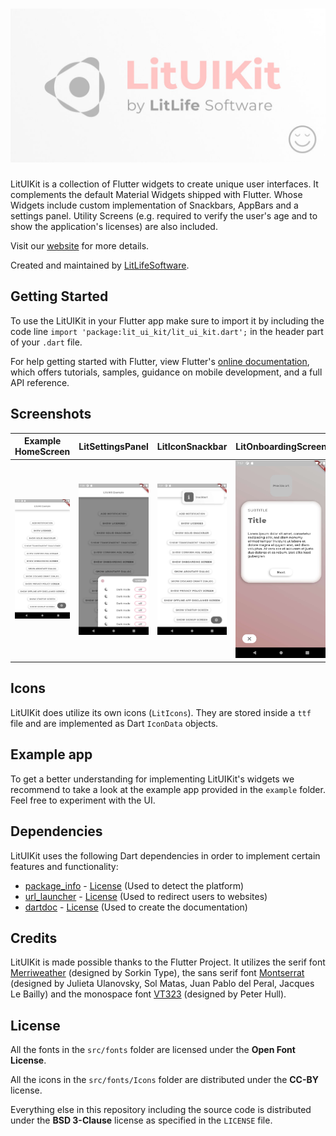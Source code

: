 # ![alt text](assets/images/LitUIKit_Banner_2021.jpg "Lit UI Kit")

LitUIKit is a collection of Flutter widgets to create unique user interfaces. It complements the default Material Widgets shipped with Flutter. Whose Widgets include custom implementation of Snackbars,
AppBars and a settings panel. Utility Screens (e.g. required to verify the user's age and to show the
application's licenses) are also included.

Visit our [website](https://litlifesoftware.github.io) for more details.

Created and maintained by [LitLifeSoftware](https://www.github.com/litlifesoftware/).

## Getting Started

To use the LitUIKit in your Flutter app make sure to import it by including the
code line `import 'package:lit_ui_kit/lit_ui_kit.dart';` in the header part of
your `.dart` file.

For help getting started with Flutter, view Flutter's
[online documentation](https://flutter.dev/docs), which offers tutorials,
samples, guidance on mobile development, and a full API reference.

## Screenshots

| Example HomeScreen                                                    | LitSettingsPanel                                                      | LitIconSnackbar                                                       | LitOnboardingScreen                                                   |
| --------------------------------------------------------------------- | --------------------------------------------------------------------- | --------------------------------------------------------------------- | --------------------------------------------------------------------- |
| ![1](assets/images/LitUIKit_Screenshot_1_20210606.jpg "Screenshot 1") | ![2](assets/images/LitUIKit_Screenshot_2_20210606.jpg "Screenshot 2") | ![3](assets/images/LitUIKit_Screenshot_3_20210606.jpg "Screenshot 3") | ![4](assets/images/LitUIKit_Screenshot_4_20210606.jpg "Screenshot 4") |

## Icons

LitUIKit does utilize its own icons (`LitIcons`). They are stored inside a `ttf` file and are implemented as Dart `IconData` objects.

## Example app

To get a better understanding for implementing LitUIKit's widgets we recommend
to take a look at the example app provided in the `example` folder. Feel free to
experiment with the UI.

## Dependencies

LitUIKit uses the following Dart dependencies in order to implement certain
features and functionality:

- [package_info](https://pub.dev/packages/package_info) - [License](https://github.com/flutter/plugins/blob/master/LICENSE) (Used to detect the platform)
- [url_launcher](https://pub.dev/packages/url_launcher) - [License](https://github.com/flutter/plugins/blob/master/packages/url_launcher/url_launcher/LICENSE) (Used to
  redirect users to websites)
- [dartdoc](https://pub.dev/packages/url_launcher) - [License](https://github.com/dart-lang/dartdoc/blob/master/LICENSE) (Used to create the documentation)

## Credits

LitUIKit is made possible thanks to the Flutter Project. It utilizes the serif font
[Merriweather](https://fonts.google.com/specimen/Merriweather?query=merri&preview.text=LitLifeSoftware%20was%20here...&preview.text_type=custom) (designed by Sorkin Type), the sans serif font [Montserrat](https://fonts.google.com/specimen/Montserrat?query=montserrat&preview.text=LitLifeSoftware%20was%20here...&preview.text_type=custom) (designed by Julieta Ulanovsky, Sol Matas, Juan Pablo del Peral, Jacques Le Bailly) and the monospace font [VT323](https://fonts.google.com/specimen/VT323?query=VT323&preview.text=LitLifeSoftware%20was%20here...&preview.text_type=custom) (designed by Peter Hull).

## License

All the fonts in the `src/fonts` folder are licensed under the **Open Font License**.

All the icons in the `src/fonts/Icons` folder are distributed under the **CC-BY** license.

Everything else in this repository including the source code is distributed under the
**BSD 3-Clause** license as specified in the `LICENSE` file.
